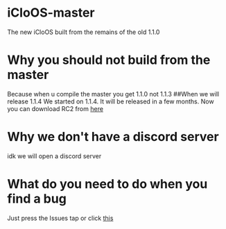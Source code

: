 # iCloOS-master
The new iCloOS built from the remains of the old 1.1.0
# Why you should not build from the master
Because when u compile the master you get 1.1.0 not 1.1.3
##When we will release 1.1.4
We started on 1.1.4. It will be released in a few months. Now you can download RC2 from [here](https://github.com/iCloExecutable/icloos-master/releases/download/beta2/iClosOS.exe)
# Why we don't have a discord server
idk we will open a discord server 
# What do you need to do when you find a bug
Just press the Issues tap or click [this](https://github.com/iCloExecutable/icloos-master/issues)
#


